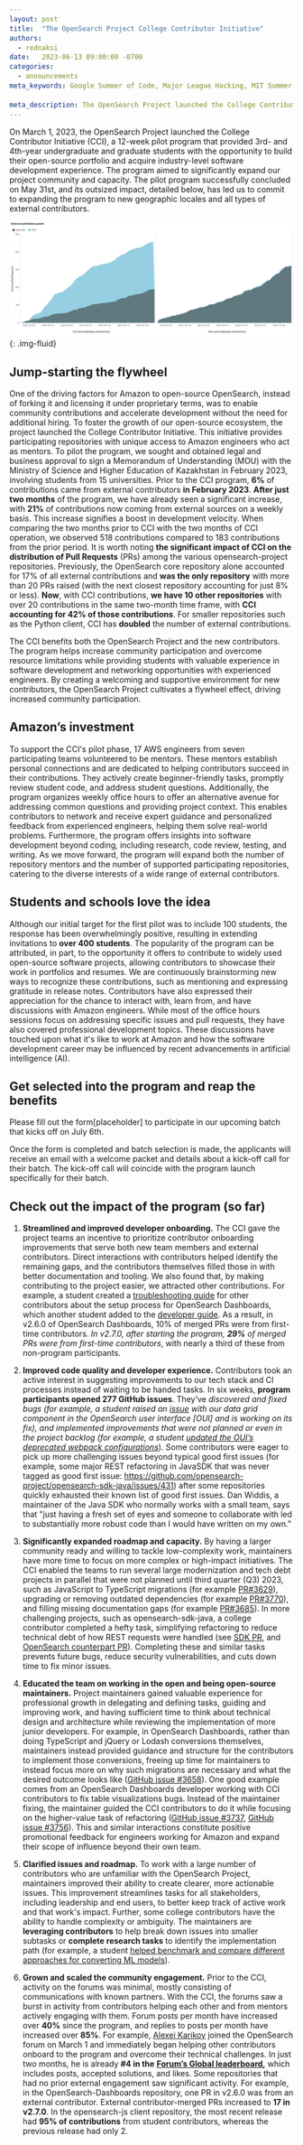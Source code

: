 ```yaml
---
layout: post
title:  "The OpenSearch Project College Contributor Initiative"
authors:
  - rednaksi
date:   2023-06-13 09:00:00 -0700
categories:
  - announcements
meta_keywords: Google Summer of Code, Major League Hacking, MIT Summer Camp, College Contributor Initiative, Coding Bootcamp

meta_description: The OpenSearch Project launched the College Contributor Initiative (CCI) in March 2023, a program that provided students with opportunities to gain software development experience and contribute to open-source projects. The successful 12-week pilot, which concluded in May, led to a significant increase in external contributions, streamlined onboarding for developers, improved code quality, expanded project roadmaps, enhanced open-source maintenance experience, clarified project issues, and increased community engagement, prompting an expansion of the program to new schools and locales.
---
```


On March 1, 2023, the OpenSearch Project launched the College Contributor Initiative (CCI), a 12-week pilot program that provided 3rd- and 4th-year undergraduate and graduate students with the opportunity to build their open-source portfolio and acquire industry-level software development experience. The program aimed to significantly expand our project community and capacity. The pilot program successfully concluded on May 31st, and its outsized impact, detailed below, has led us to commit to expanding the program to new geographic locales and all types of external contributors.

<img src="/assets/media/blog-images/2023-06-13-college-contributor-initiative/external_contributor_growth.png" alt="External Contribution Growth"/>{: .img-fluid}

## Jump-starting the flywheel

One of the driving factors for Amazon to open-source OpenSearch, instead of forking it and licensing it under proprietary terms, was to enable community contributions and accelerate development without the need for additional hiring. To foster the growth of our open-source ecosystem, the project launched the College Contributor Initiative. This initiative provides participating repositories with unique access to Amazon engineers who act as mentors. To pilot the program, we sought and obtained legal and business approval to sign a Memorandum of Understanding (MOU) with the Ministry of Science and Higher Education of Kazakhstan in February 2023, involving students from 15 universities.
Prior to the CCI program, **6%** of contributions came from external contributors **in February 2023**. **After just two months** of the program, we have already seen a significant increase, with **21%** of contributions now coming from external sources on a weekly basis. This increase signifies a boost in development velocity. When comparing the two months prior to CCI with the two months of CCI operation, we observed 518 contributions compared to 183 contributions from the prior period. It is worth noting **the significant impact of CCI on the distribution of Pull Requests** (PRs) among the various opensearch-project repositories. Previously, the OpenSearch core repository alone accounted for 17% of all external contributions and **was the only repository** with more than 20 PRs raised (with the next closest repository accounting for just 8% or less). **Now**, with CCI contributions, **we have 10 other repositories** with over 20 contributions in the same two-month time frame, with **CCI accounting for 42% of those contributions**. For smaller repositories such as the Python client, CCI has **doubled** the number of external contributions.

The CCI benefits both the OpenSearch Project and the new contributors. The program helps increase community participation and overcome resource limitations while providing students with valuable experience in software development and networking opportunities with experienced engineers. By creating a welcoming and supportive environment for new contributors, the OpenSearch Project cultivates a flywheel effect, driving increased community participation.

## Amazon’s investment

To support the CCI's pilot phase, 17 AWS engineers from seven participating teams volunteered to be mentors. These mentors establish personal connections and are dedicated to helping contributors succeed in their contributions. They actively create beginner-friendly tasks, promptly review student code, and address student questions. Additionally, the program organizes weekly office hours to offer an alternative avenue for addressing common questions and providing project context. This enables contributors to network and receive expert guidance and personalized feedback from experienced engineers, helping them solve real-world problems. Furthermore, the program offers insights into software development beyond coding, including research, code review, testing, and writing. As we move forward, the program will expand both the number of repository mentors and the number of supported participating repositories, catering to the diverse interests of a wide range of external contributors.


## Students and schools love the idea

Although our initial target for the first pilot was to include 100 students, the response has been overwhelmingly positive, resulting in extending invitations to **over 400 students**. The popularity of the program can be attributed, in part, to the opportunity it offers to contribute to widely used open-source software projects, allowing contributors to showcase their work in portfolios and resumes. We are continuously brainstorming new ways to recognize these contributions, such as mentioning and expressing gratitude in release notes. Contributors have also expressed their appreciation for the chance to interact with, learn from, and have discussions with Amazon engineers. While most of the office hours sessions focus on addressing specific issues and pull requests, they have also covered professional development topics. These discussions have touched upon what it's like to work at Amazon and how the software development career may be influenced by recent advancements in artificial intelligence (AI).

## Get selected into the program and reap the benefits

Please fill out the form[placeholder] to participate in our upcoming batch that kicks off on July 6th.

Once the form is completed and batch selection is made, the applicants will receive an email with a welcome packet and details about a kick-off call for their batch. The kick-off call will coincide with the program launch specifically for their batch.

## Check out the impact of the program (so far)

1. **Streamlined and improved developer onboarding.** The CCI gave the project teams an incentive to prioritize contributor onboarding improvements that serve both new team members and external contributors. Direct interactions with contributors helped identify the remaining gaps, and the contributors themselves filled those in with better documentation and tooling. We also found that, by making contributing to the project easier, we attracted other contributions. For example, a student created a [troubleshooting guide](https://github.com/opensearch-project/OpenSearch-Dashboards/issues/3759) for other contributors about the setup process for OpenSearch Dashboards, which another student added to the [developer guide](https://github.com/opensearch-project/OpenSearch-Dashboards/pull/3764). As a result, in v2.6.0 of OpenSearch Dashboards, 10% of merged PRs were from first-time contributors. _In v2.7.0, after starting the program,_ **_29%_** _of merged PRs were from first-time contributors_, with nearly a third of these from non-program participants.
2. **Improved code quality and developer experience.** Contributors took an active interest in suggesting improvements to our tech stack and CI processes instead of waiting to be handed tasks. In six weeks, **program participants opened 277 GitHub issues**. They’ve _discovered and fixed bugs (for example, a student raised an_ [_issue_](https://github.com/opensearch-project/oui/issues/699) _with our data grid component in the OpenSearch user interface [OUI] and is working on its fix), and implemented improvements that were not planned or even in the project backlog (for example, a student_ [_updated the OUI’s deprecated webpack configurations_](https://github.com/opensearch-project/oui/pull/578)). Some contributors were eager to pick up more challenging issues beyond typical good first issues (for example, some major REST refactoring in JavaSDK that was never tagged as good first issue: https://github.com/opensearch-project/opensearch-sdk-java/issues/431) after some repositories quickly exhausted their known list of good first issues. Dan Widdis, a maintainer of the Java SDK who normally works with a small team, says that "just having a fresh set of eyes and someone to collaborate with led to substantially more robust code than I would have written on my own."
    
3. **Significantly expanded roadmap and capacity.** By having a larger community ready and willing to tackle low-complexity work, maintainers have more time to focus on more complex or high-impact initiatives. The CCI enabled the teams to run several large modernization and tech debt projects in parallel that were not planned until third quarter (Q3) 2023, such as JavaScript to TypeScript migrations (for example [PR#3629](https://github.com/opensearch-project/OpenSearch-Dashboards/pull/3629)), upgrading or removing outdated dependencies (for example [PR#3770](https://github.com/opensearch-project/OpenSearch-Dashboards/pull/3770)), and filling missing documentation gaps (for example [PR#3685](https://github.com/opensearch-project/OpenSearch-Dashboards/pull/3685)). In more challenging projects, such as opensearch-sdk-java, a college contributor completed a hefty task, simplifying refactoring to reduce technical debt of how REST requests were handled (see [SDK PR](https://github.com/opensearch-project/opensearch-sdk-java/pull/643), and [OpenSearch counterpart PR](https://github.com/opensearch-project/OpenSearch/pull/6826)). Completing these and similar tasks prevents future bugs, reduce security vulnerabilities, and cuts down time to fix minor issues. 
4. **Educated the team on working in the open and being open-source maintainers.** Project maintainers gained valuable experience for professional growth in delegating and defining tasks, guiding and improving work, and having sufficient time to think about technical design and architecture while reviewing the implementation of more junior developers. For example, in OpenSearch Dashboards, rather than doing TypeScript and jQuery or Lodash conversions themselves, maintainers instead provided guidance and structure for the contributors to implement those conversions, freeing up time for maintainers to instead focus more on why such migrations are necessary and what the desired outcome looks like ([GitHub issue #3658](https://github.com/opensearch-project/OpenSearch-Dashboards/issues/3658)). One good example comes from an OpenSearch Dashboards developer working with CCI contributors to fix table visualizations bugs. Instead of the maintainer fixing, the maintainer guided the CCI contributors to do it while focusing on the higher-value task of refactoring ([GitHub issue #3737](https://github.com/opensearch-project/OpenSearch-Dashboards/issues/3737), [GitHub issue #3756](https://github.com/opensearch-project/OpenSearch-Dashboards/issues/3756)). This and similar interactions constitute positive promotional feedback for engineers working for Amazon and expand their scope of influence beyond their own team.
5. **Clarified issues and roadmap.** To work with a large number of contributors who are unfamiliar with the OpenSearch Project, maintainers improved their ability to create clearer, more actionable issues. This improvement streamlines tasks for all stakeholders, including leadership and end users, to better keep track of active work and that work's impact. Further, some college contributors have the ability to handle complexity or ambiguity. The maintainers are **leveraging contributors** to help break down issues into smaller subtasks or **complete research tasks** to identify the implementation path (for example, a student [helped benchmark and compare different approaches for converting ML models](https://github.com/opensearch-project/opensearch-py-ml/issues/123)).
6. **Grown and scaled the community engagement.** Prior to the CCI, activity on the forums was minimal, mostly consisting of communications with known partners. With the CCI, the forums saw a burst in activity from contributors helping each other and from mentors actively engaging with them. Forum posts per month have increased over **40%** since the program, and replies to posts per month have increased over **85%**. For example, [Alexei Karikov](https://forum.opensearch.org/u/orbulon/summary) joined the OpenSearch forum on March 1 and immediately began helping other contributors onboard to the program and overcome their technical challenges. In just two months, he is already **#4 in the** [**Forum’s Global leaderboard**](https://forum.opensearch.org/leaderboard)**,** which includes posts, accepted solutions, and likes. Some repositories that had no prior external engagement saw significant activity. For example, in the OpenSearch-Dashboards repository, one PR in v2.6.0 was from an external contributor. External contributor-merged PRs increased to **17 in v2.7.0**. In the opensearch-js client repository, the most recent release had **95% of contributions** from student contributors, whereas the previous release had only 2. 





## 

